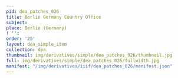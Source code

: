 ```yaml
---
pid: dea_patches_026
title: Berlin Germany Country Office
subject: 
place: Berlin (Germany)
! '': 
order: '25'
layout: dea_simple_item
collection: dea
thumbnail: img/derivatives/simple/dea_patches_026/thumbnail.jpg
full: img/derivatives/simple/dea_patches_026/fullwidth.jpg
manifest: "/img/derivatives/iiif/dea_patches_026/manifest.json"
---
```

